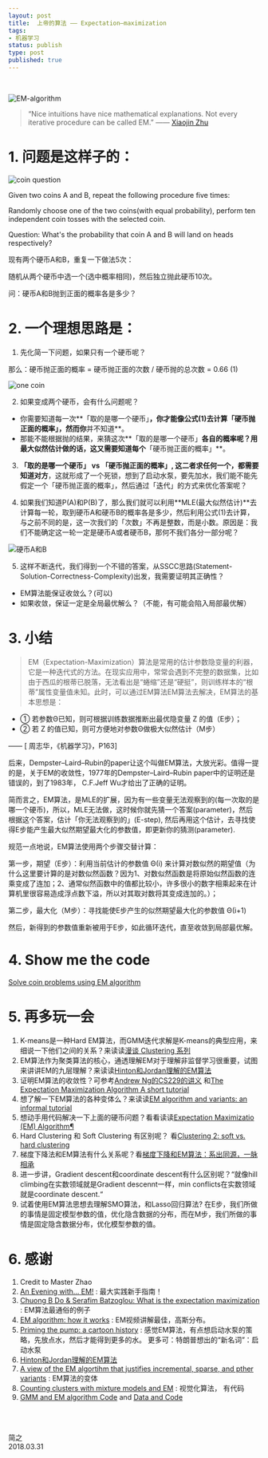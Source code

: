 ```yaml
--- 
layout: post
title:  上帝的算法 —— Expectation–maximization
tags:
- 机器学习
status: publish
type: post
published: true
---
```


<br>

![EM-algorithm](https://i.imgur.com/aJQfIYQ.gif)
	
> “Nice intuitions have nice mathematical explanations. Not every iterative procedure can be called EM.”  —— [Xiaojin Zhu](http://pages.cs.wisc.edu/~jerryzhu/cs838/EM.pdf)
	
# 1. 问题是这样子的：
	
![coin question](https://i.imgur.com/G255mev.png)
	
	

Given two coins A and B, repeat the following procedure five times:
	
Randomly choose one of the two coins(with equal probability), perform ten independent coin tosses with the selected coin.
	
Question: What's the probability that coin A and B will land on heads respectively?
	
现有两个硬币A和B，重复一下做法5次：
	
随机从两个硬币中选一个(选中概率相同)，然后独立抛此硬币10次。
	
问：硬币A和B抛到正面的概率各是多少？
	
	
# 2. 一个理想思路是：
	
1) 先化简一下问题，如果只有一个硬币呢？
	
那么：硬币抛正面的概率 = 硬币抛正面的次数 / 硬币抛的总次数 = 0.66    (1)
	
![one coin](https://i.imgur.com/TCgnzCx.png)
	
2) 如果变成两个硬币，会有什么问题呢？
	
- 你需要知道每一次**「取的是哪一个硬币」**，你才能像公式(1)去计算「硬币抛正面的概率」，然而你**并不知道**。
- 那能不能根据抛的结果，来猜这次**「取的是哪一个硬币」**各自的概率呢？用最大似然估计做的话，这又需要知道每个**「硬币抛正面的概率」**。
	
3) **「取的是哪一个硬币」 vs 「硬币抛正面的概率」, 这二者求任何一个，都需要知道对方**，这就形成了一个死锁，想到了启动水泵，要先加水，我们能不能先假定一个「硬币抛正面的概率」，然后通过「迭代」的方式来优化答案呢？
	
4) 如果我们知道P(A)和P(B)了，那么我们就可以利用**MLE(最大似然估计)**去计算每一轮，取到硬币A和硬币B的概率各是多少，然后利用公式(1)去计算，与之前不同的是，这一次我们的「次数」不再是整数，而是小数。原因是：我们不能确定这一轮一定是硬币A或者硬币B，那何不我们各分一部分呢？
	
![硬币A和B](https://i.imgur.com/NzlUlft.png)
	
5) 这样不断迭代，我们得到一个不错的答案，从SSCC思路(Statement-Solution-Correctness-Complexity)出发，我需要证明其正确性？
	
- EM算法能保证收敛么？(可以)
- 如果收敛，保证一定是全局最优解么？（不能，有可能会陷入局部最优解）

# 3. 小结
	
> EM（Expectation-Maximization）算法是常用的估计参数隐变量的利器，它是一种迭代式的方法。在现实应用中，常常会遇到不完整的数据集，比如由于西瓜的根蒂已脱落，无法看出是“蜷缩”还是“硬挺”，则训练样本的“根蒂”属性变量值未知。此时，可以通过EM算法EM算法去解决，EM算法的基本思想是：
> 
-  ① 若参数Θ已知，则可根据训练数据推断出最优隐变量 Z 的值（E步）；
-  ② 若 Z 的值已知，则可方便地对参数Θ做极大似然估计（M步）
>
—— [ 周志华，《机器学习》，P163]
	
后来，Dempster–Laird–Rubin的paper让这个叫做EM算法，大放光彩。值得一提的是，关于EM的收敛性，1977年的Dempster–Laird–Rubin paper中的证明还是错误的，到了1983年， C.F.Jeff Wu才给出了正确的证明。
	
简而言之，EM算法，是MLE的扩展，因为有一些变量无法观察到的(每一次取的是哪一个硬币)，所以，MLE无法做，这时候你就先猜一个答案(parameter)，然后根据这个答案，估计「你无法观察到的」(E-step), 然后再用这个估计，去寻找使得E步能产生最大似然期望最大化的参数值，即更新你的猜测(parameter).
	
规范一点地说，EM算法使用两个步骤交替计算：
	
第一步，期望（E步）：利用当前估计的参数值 Θ(i) 来计算对数似然的期望值（为什么这里要计算的是对数似然函数？因为1、对数似然函数是将原始似然函数的连乘变成了连加；2、通常似然函数中的值都比较小，许多很小的数字相乘起来在计算机里很容易造成浮点数下溢，所以对其取对数将其变成连加的。）；
	
第二步，最大化（M步）：寻找能使E步产生的似然期望最大化的参数值 Θ(i+1)
	
然后，新得到的参数值重新被用于E步，如此循环迭代，直至收敛到局部最优解。
	
# 4. Show me the code 
	
[Solve coin problems using EM algorithm](https://people.duke.edu/~ccc14/sta-663/EMAlgorithm.html)
	
# 5. 再多玩一会
	
1. K-means是一种Hard EM算法，而GMM迭代求解是K-means的典型应用，来细说一下他们之间的关系？来读读[漫谈 Clustering 系列](http://blog.pluskid.org/?page_id=78)
2. EM算法作为聚类算法的核心，通透理解EM对于理解非监督学习很重要，试图来讲讲EM的九层理解？来读读[Hinton和Jordan理解的EM算法](https://www.jianshu.com/p/bfa6b5947cd9)
3. 证明EM算法的收敛性？可参考[Andrew Ng的CS229的讲义](http://cs229.stanford.edu/notes/cs229-notes8.pdf) 和[The Expectation Maximization Algorithm A short tutorial](http://www.seanborman.com/publications/EM_algorithm.pdf)
4. 想了解一下EM算法的各种变体么？来读读[EM algorithm and variants: an informal tutorial](https://arxiv.org/pdf/1105.1476.pdf)
5. 想动手用代码解决一下上面的硬币问题？看看读读[Expectation Maximizatio (EM) Algorithm¶](https://people.duke.edu/~ccc14/sta-663/EMAlgorithm.html)
6. Hard Clustering 和 Soft Clustering 有区别呢？ 看[Clustering 2: soft vs. hard clustering](https://www.youtube.com/watch?v=ThgJzGYVWzc)
7. 梯度下降法和EM算法有什么关系呢？看[梯度下降和EM算法：系出同源，一脉相承](https://kexue.fm/archives/4277)
8. 进一步讲，Gradient descent和coordinate descent有什么区别呢？“就像hill climbing在实数领域就是Gradient descennt一样，min conflicts在实数领域就是coordinate descent.“
9. 试着使用EM算法思想去理解SMO算法，和Lasso回归算法? 在E步，我们所做的事情是固定模型参数的值，优化隐含数据的分布，而在M步，我们所做的事情是固定隐含数据分布，优化模型参数的值。

# 6. 感谢
	
	
1. Credit to Master Zhao 
1. [An Evening with… EM!](https://github.com/dirkhovy/emtutorial/blob/master/An%20Evening%20with%20EM.ipynb) :  最大实践新手指南！
1. [Chuong B Do & Serafim Batzoglou: What is the expectation maximization](https://github.com/WillWang-X/machine-learning-visualization/blob/master/Reference/whatisEM.pdf) : EM算法最通俗的例子
1. [EM algorithm: how it works](https://www.youtube.com/watch?v=REypj2sy_5U&index=1&list=PLBv09BD7ez_4e9LtmK626Evn1ion6ynrt) : EM视频讲解最佳，高斯分布。
1. [Priming the pump: a cartoon history](http://languagelog.ldc.upenn.edu/nll/?p=32649) : 感觉EM算法，有点想启动水泵的策略，先放点水，然后才能得到更多的水。 更多可：特朗普想出的“新名词”：启动水泵
1. [Hinton和Jordan理解的EM算法](https://www.jianshu.com/p/bfa6b5947cd9)
1. [A view of the EM algortihm that justifies incremental, sparse, and pther variants](http://www.cs.toronto.edu/~fritz/absps/emk.pdf) : EM算法的变体
1. [Counting clusters with mixture models and EM](https://mollermara.com/blog/em-algorithm/ ) : 视觉化算法， 有代码
1. [GMM and EM algorithm Code](https://github.com/hit-computer/Algorithm/tree/master/EM%20Algorithm) and [Data and Code](https://github.com/ali92hm/expectation-maximization)



<br>
<br>

简之           
2018.03.31          

